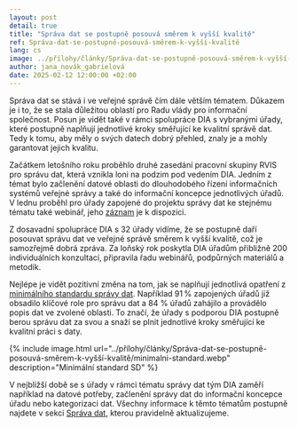 ```yaml
--- 
layout: post 
detail: true 
title: "Správa dat se postupně posouvá směrem k vyšší kvalitě"
ref: Správa-dat-se-postupně-posouvá-směrem-k-vyšší-kvalitě
lang: cs 
image: ../přílohy/články/Správa-dat-se-postupně-posouvá-směrem-k-vyšší-kvalitě/foto-data.webp
author: jana_novák_gabrielová
date: 2025-02-12 12:00:00 +02:00 
--- 
```

Správa dat se stává i ve veřejné správě čím dále větším tématem. Důkazem je i to, že se stala důležitou oblastí pro Radu vlády pro informační společnost.
Posun je vidět také v rámci spolupráce DIA s vybranými úřady, které postupně naplňují jednotlivé kroky směřující ke kvalitní správě dat.
Tedy k tomu, aby měly o svých datech dobrý přehled, znaly je a mohly garantovat jejich kvalitu.

 <!--more-->

Začátkem letošního roku proběhlo druhé zasedání pracovní skupiny RVIS pro správu dat, která vznikla loni na podzim pod vedením DIA.
Jedním z témat bylo začlenění datové oblasti do dlouhodobého řízení informačních systémů veřejné správy a také do informační koncepce jednotlivých úřadů.
V lednu proběhl pro úřady zapojené do projektu správy dat ke stejnému tématu také webinář, jeho [záznam] je k dispozici. 

Z dosavadní spolupráce DIA s 32 úřady vidíme, že se postupně daří posouvat správu dat ve veřejné správě směrem k vyšší kvalitě, což je samozřejmě dobrá zpráva. Za loňský rok poskytla DIA úřadům přibližně 200 individuálních konzultací, připravila řadu webinářů, podpůrných materiálů a metodik.

Nejlépe je vidět pozitivní změna na tom, jak se naplňují jednotlivá opatření z [minimálního standardu správy dat]. 
Například 91 % zapojených úřadů již obsadilo klíčové role pro správu dat a 84 % úřadů zahájilo a provádělo popis dat ve zvolené oblasti. 
To značí, že úřady s podporou DIA postupně berou správu dat za svou a snaží se plnit jednotlivé kroky směřující ke kvalitní práci s daty.

{% include image.html url="../přílohy/články/Správa-dat-se-postupně-posouvá-směrem-k-vyšší-kvalitě/minimalni-standard.webp" description="Minimální standard SD" %}

V nejbližší době se s úřady v rámci tématu správy dat tým DIA zaměří například na datové potřeby, začlenění správy dat do informační koncepce úřadu nebo kategorizaci dat.
Všechny informace k těmto tématům postupně najdete v sekci [Správa dat], kterou pravidelně aktualizujeme. 

[záznam]: https://www.youtube.com/watch?v=zPbh6OuLWnM "zde"
[minimálního standardu správy dat]: https://data.gov.cz/správa-dat/podpora-správy-dat/#minimální-standard-správy-dat "minimálního standardu správy dat"
[Správa dat]: https://data.gov.cz/správa-dat/ "Správa dat"
